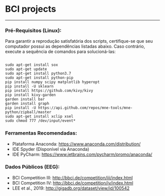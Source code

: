 # BCI projects #
-------------------------------------------------------------------------

### Pré-Requisitos (Linux): ###

Para garantir a reprodução satisfatória dos scripts, certifique-se que seu computador possui as dependências listadas abaixo. Caso contrário, execute a sequência de comandos para solucioná-las:

```shell

sudo apt-get install sox
sudo apt-get update
sudo apt-get install python3.7
sudo apt-get install python-pip
pip install numpy scipy matplotlib hyperopt
pip install -U sklearn
pip install https://github.com/kivy/kivy
pip install kivy-garden
garden install bar
garden install graph
pip install -U https://api.github.com/repos/mne-tools/mne-python/zipball/master
sudo apt-get install xclip xsel
sudo chmod 777 /dev/input/event* 

```

### Ferramentas Recomendadas: ###

* Plataforma Anaconda: https://www.anaconda.com/distribution/
* IDE Spyder (Disponível via Anaconda)
* IDE PyCharm: https://www.jetbrains.com/pycharm/promo/anaconda/

### Dados Públicos (EEG): ###
* BCI Competition III: http://bbci.de/competition/iii/index.html
* BCI Competition IV: http://bbci.de/competition/iv/index.html
* LEE et al., 2019: http://gigadb.org/dataset/view/id/100542
